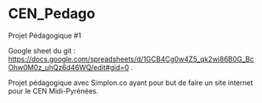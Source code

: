 # CEN_Pedago
Projet Pédagogique #1

Google sheet du git : 
https://docs.google.com/spreadsheets/d/1GCB4Cg0w4Z5_qk2wi86B0G_BcOhw0M0z_uhQz6d46WQ/edit#gid=0 .

Projet pédagogique avec Simplon.co ayant pour but de faire un site internet pour le CEN Midi-Pyrénées.
